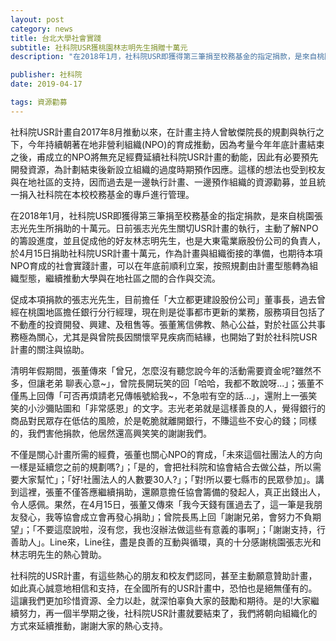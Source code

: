 ```yaml
---
layout: post
category: news
title: 台北大學社會實踐
subtitle: 社科院USR獲桃園林志明先生捐贈十萬元
description: "在2018年1月，社科院USR即獲得第三筆捐至校務基金的指定捐款，是來自桃園張志光先生所捐助的十萬元。日前張志光先生關切USR計畫的執行，主動了解NPO的籌設進度，並且促成他的好友林志明先生，也是大東電業廠股份公司的負責人，於4月15日捐助社科院USR計畫十萬元，作為計畫與組織銜接的準備，也期待本項NPO育成的社會實踐計畫，可以在年底前順利立案，按照規劃由計畫型態轉為組織型態，繼續推動大學與在地社區之間的合作與交流。..."

publisher: 社科院
date: 2019-04-17

tags: 資源勸募
---
```


社科院USR計畫自2017年8月推動以來，在計畫主持人曾敏傑院長的規劃與執行之下，今年持續朝著在地非營利組織(NPO)的育成推動，因為考量今年年底計畫結束之後，甫成立的NPO將無充足經費延續社科院USR計畫的動能，因此有必要預先開發資源，為計劃結束後新設立組織的過度時期預作因應。這樣的想法也受到校友與在地社區的支持，因而過去是一邊執行計畫、一邊預作組織的資源勸募，並且統一捐入社科院在本校校務基金的專戶進行管理。

在2018年1月，社科院USR即獲得第三筆捐至校務基金的指定捐款，是來自桃園張志光先生所捐助的十萬元。日前張志光先生關切USR計畫的執行，主動了解NPO的籌設進度，並且促成他的好友林志明先生，也是大東電業廠股份公司的負責人，於4月15日捐助社科院USR計畫十萬元，作為計畫與組織銜接的準備，也期待本項NPO育成的社會實踐計畫，可以在年底前順利立案，按照規劃由計畫型態轉為組織型態，繼續推動大學與在地社區之間的合作與交流。

促成本項捐款的張志光先生，目前擔任「大立都更建設股份公司」董事長，過去曾經在桃園地區擔任銀行分行經理，現在則是從事都市更新的業務，服務項目包括了不動產的投資開發、興建、及租售等。張董篤信佛教、熱心公益，對於社區公共事務極為關心，尤其是與曾院長因關懷罕見疾病而結緣，也開始了對於社科院USR計畫的關注與協助。

清明年假期間，張董傳來「曾兄，怎麼沒有聽您說今年的活動需要資金呢?雖然不多，但讓老弟 聊表心意~」，曾院長開玩笑的回「哈哈，我都不敢說呀...」；張董不僅馬上回傳「可否再煩請老兄傳帳號給我~，不急啦有空的話…」，還附上一張笑笑的小沙彌貼圖和「非常感恩」的文字。志光老弟就是這樣善良的人，覺得銀行的商品對民眾存在低估的風險，於是乾脆就離開銀行，不賺這些不安心的錢；同樣的，我們害他捐款，他居然還高興笑笑的謝謝我們。

不僅是關心計畫所需的經費，張董也關心NPO的育成，「未來這個社團法人的方向一樣是延續您之前的規劃嗎?」；「是的，會把社科院和協會結合去做公益，所以需要大家幫忙」；「好!社團法人的人數要30人?」；「對!所以要七縣市的民眾參加」。講到這裡，張董不僅答應繼續捐助，還願意擔任協會籌備的發起人，真正出錢出人，令人感佩。果然，在4月15日，張董又傳來「我今天錢有匯過去了，這一筆是我朋友發心，我等協會成立會再發心捐助」；曾院長馬上回「謝謝兄弟，會努力不負期望」；「不要這麼說啦，沒有您，我也沒辦法做這些有意義的事啊」；「謝謝支持，行善助人」。Line來，Line往，盡是良善的互動與循環，真的十分感謝桃園張志光和林志明先生的熱心贊助。

社科院的USR計畫，有這些熱心的朋友和校友們認同，甚至主動願意贊助計畫，如此真心誠意地相信和支持，在全國所有的USR計畫中，恐怕也是絕無僅有的。這讓我們更加珍惜資源、全力以赴，就深怕辜負大家的鼓勵和期待。是的!大家繼續努力，再一個半學期之後，社科院USR計畫就要結束了，我們將朝向組織化的方式來延續推動，謝謝大家的熱心支持。
